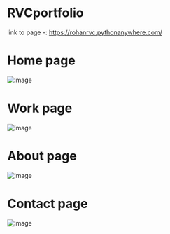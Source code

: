 # RVCportfolio
link to page -: https://rohanrvc.pythonanywhere.com/
# Home page 
![image](https://github.com/RohanRVC/Own-Portfolio/assets/80825254/98cbf94c-e148-448e-be5d-eede915687ae)
# Work page
![image](https://github.com/RohanRVC/Own-Portfolio/assets/80825254/76d7acca-9507-4f91-8492-74ee118a79ab)
# About page
![image](https://github.com/RohanRVC/Own-Portfolio/assets/80825254/cef857ae-2d7d-4028-a37a-503277184bd8)
# Contact page
![image](https://github.com/RohanRVC/Own-Portfolio/assets/80825254/3f803c5c-bc32-4f8f-8c8e-f47ed4a4bf63)
